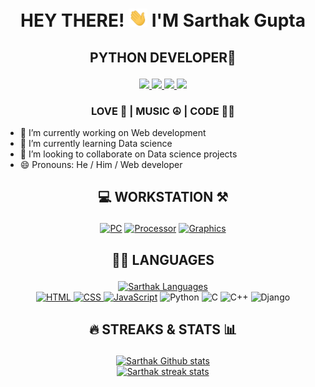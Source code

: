 # <p align="center">HEY THERE! <img src="https://raw.githubusercontent.com/ABSphreak/ABSphreak/master/gifs/Hi.gif" width="30px"> I'M Sarthak Gupta</p>

## <p align='center'>PYTHON DEVELOPER🐍</p>

<p align='center'>
<a href='https://www.linkedin.com/in/sarthak-gupta-b99121211/'> <img src='https://img.shields.io/badge/LinkedIn-%230077B5.svg?logo=linkedin&logoColor=white'> </a>
<a href='https://www.instagram.com/sarthakgupta731/'> <img src='https://img.shields.io/badge/Instagram-E4405F?logo=instagram&logoColor=white'> </a>
<a href='https://t.me/'> <img src='https://img.shields.io/badge/Telegram-33A8E3?logo=telegram&logoColor=white'> </a>
<a href='https://twitter.com/'> <img src='https://img.shields.io/badge/Twitter-1DA1F2?logo=twitter&logoColor=white'> </a>
</p>

### <p align='center'>LOVE 💙 | MUSIC ☮️ | CODE 🧑‍💻</p>

- 🔭 I’m currently working on Web development <br>
- 🌱 I’m currently learning Data science <br>
- 👯 I’m looking to collaborate on Data science projects <br>
- 😄 Pronouns: He / Him / Web developer

## <p align='center'>💻 WORKSTATION ⚒️</p>

<p align='center'>
<a href="#"><img alt="PC" src="https://img.shields.io/badge/Windows-ACER_NITRO_5-990000?style=for-the-badge&logo=windows&logoColor=white"></a>
<a href="#"><img alt="Processor" src="https://img.shields.io/badge/Intel-Core_i5_11th-0071C5?style=for-the-badge&logo=intel&logoColor=white"></a>
<a href="#"><img alt="Graphics" src="https://img.shields.io/badge/NVIDIA-RTX_3050-76B900?style=for-the-badge&logo=nvidia&logoColor=white"></a>
</p>

## <p align='center'>👨‍💻 LANGUAGES</p>

<p align='center'>
  <a href="https://github.com/SarthakGupta145">
    <img title="🔥" alt="Sarthak Languages"
    src="https://github-readme-stats.vercel.app/api/top-langs/?username=SarthakGupta145&layout=compact&theme=dark&bg_color=202124" />
    <br>
  <img alt="HTML" src="https://img.shields.io/badge/html5-%23E34F26.svg?style=for-the-badge&logo=html5&logoColor=white">
  <img alt="CSS" src="https://img.shields.io/badge/css3-%231572B6.svg?style=for-the-badge&logo=css3&logoColor=white">
  <img alt="JavaScript" src="https://img.shields.io/badge/javascript-%23323330.svg?style=for-the-badge&logo=javascript&logoColor=%23F7DF1E"></a>
  <img alt="Python" src="https://img.shields.io/badge/python-3670A0?style=for-the-badge&logo=python&logoColor=ffdd54">
  <img alt="C" src="https://img.shields.io/badge/C-00599C?style=for-the-badge&logo=c&logoColor=white">
  <img alt="C++" src="https://img.shields.io/badge/C++-0000AA?style=for-the-badge&logo=c%2B%2B&logoColor=white">
  <img alt="Django" src="https://img.shields.io/badge/DJANGO-00AA00?style=for-the-badge&logo=django&logoColor=white">
</p>

## <p align='center'>🔥 STREAKS & STATS 📊</p>
<p align="center">
    <a href="https://github.com/SarthakGupta145">
      <img title="🔥" alt="Sarthak Github stats"
      src="https://github-readme-stats.vercel.app/api?username=SarthakGupta145&show_icons=true&bg_color=202124&text_color=fcfcfa&title_color=C91129&icon_color=C91129" />
    </a>
    <br>
    <a href="https://github.com/SarthakGupta145">
      <img title="🔥" alt="Sarthak streak stats"
        src="https://github-readme-streak-stats.herokuapp.com?user=anshumannandan&theme=radical&date_format=M%20j%5B%2C%20Y%5D&background=202124&ring=C91129&fire=C91129&currStreakNum=FFFFFF&sideNums=C91129&sideLabels=FFFFFF&currStreakLabel=DDDDDD&dates=C91129" />
    </a>
</p>

